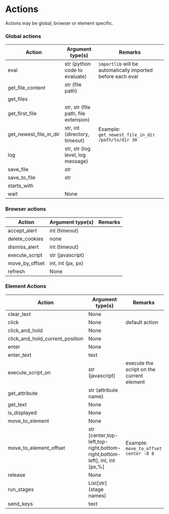 # Actions

Actions may be global, browser or element specific.

### Global actions

| Action                 | Argument type(s)                     | Remarks                                                     |
|------------------------|--------------------------------------|-------------------------------------------------------------|
| eval                   | str (python code to evaluate)        | `importlib` will be automatically imported before each eval |
| get_file_content       | str (file path)                      |                                                             |
| get_files              |                                      |                                                             |
| get_first_file         | str, str (file path, file extension) |                                                             |
| get_newest_file_in_dir | str, int (directory, timeout)        | Example: `get_newest_file_in_dir /path/to/dir 30`           |
| log                    | str, str (log level, log message)    |                                                             |
| save_file              | str                                  |                                                             |
| save_to_file           | str                                  |                                                             |
| starts_with            |                                      |                                                             |
| wait                   | None                                 |                                                             |

### Browser actions

| Action         | Argument type(s)  | Remarks                       |
|----------------|-------------------|-------------------------------|
| accept_alert   | int (timeout)     |                               |
| delete_cookies | none              |                               |
| dismiss_alert  | int (timeout)     |                               |
| execute_script | str (javascript)  |                               |
| move_by_offset | int, int (px, px) |                               |
| refresh        | None              |                               |

### Element Actions

| Action                          | Argument type(s)                                                          | Remarks                                   |
|---------------------------------|---------------------------------------------------------------------------|-------------------------------------------|
| clear_text                      | None                                                                      |                                           |
| click                           | None                                                                      | default action                            |
| click_and_hold                  | None                                                                      |                                           |
| click_and_hold_current_position | None                                                                      |                                           |
| enter                           | None                                                                      |                                           |
| enter_text                      | text                                                                      |                                           |
| execute_script_on               | str (javascript)                                                          | execute the script on the current element |
| get_attribute                   | str (attribute name)                                                      |                                           |
| get_text                        | None                                                                      |                                           |    
| is_displayed                    | None                                                                      |                                           |
| move_to_element                 | None                                                                      |                                           |
| move_to_element_offset          | str [center,top-left,top-right,bottom-right,bottom-left], int, int [px,%] | Example: `move_to_offset center -8 8`     |
| release                         | None                                                                      |                                           |
| run_stages                      | List[str] (stage names)                                                   |                                           |
| send_keys                       | text                                                                      |                                           |
